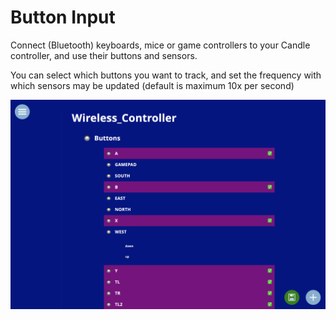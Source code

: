 # Button Input

Connect (Bluetooth) keyboards, mice or game controllers to your Candle controller, and use their buttons and sensors. 

You can select which buttons you want to track, and set the frequency with which sensors may be updated (default is maximum 10x per second)

![Screenshot](https://github.com/createcandle/buttoninput/blob/main/screenshot.png?raw=true)
